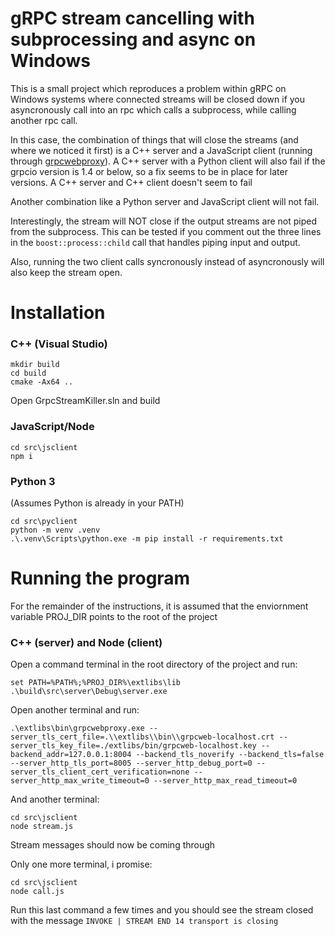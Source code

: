 # gRPC stream cancelling with subprocessing and async on Windows

This is a small project which reproduces a problem within gRPC on Windows systems where connected streams will be closed down if you asyncronously call into an rpc which calls a subprocess, while calling another rpc call.

In this case, the combination of things that will close the streams (and where we noticed it first) is a C++ server and a JavaScript client (running through [grpcwebproxy](https://github.com/improbable-eng/grpc-web/tree/master/go/grpcwebproxy)). A C++ server with a Python client will also fail if the grpcio version is 1.4 or below, so a fix seems to be in place for later versions. A C++ server and C++ client doesn't seem to fail

Another combination like a Python server and JavaScript client will not fail.

Interestingly, the stream will NOT close if the output streams are not piped from the subprocess. This can be tested if you comment out the three lines in the `boost::process::child` call that handles piping input and output.

Also, running the two client calls syncronously instead of asyncronously will also keep the stream open.

# Installation
### C++ (Visual Studio)
```
mkdir build
cd build
cmake -Ax64 ..
```

Open GrpcStreamKiller.sln and build

### JavaScript/Node
```
cd src\jsclient
npm i
```

### Python 3
(Assumes Python is already in your PATH)
```
cd src\pyclient
python -m venv .venv
.\.venv\Scripts\python.exe -m pip install -r requirements.txt
```

# Running the program

For the remainder of the instructions, it is assumed that the enviornment variable PROJ_DIR points to the root of the project

### C++ (server) and Node (client)
Open a command terminal in the root directory of the project and run:
```
set PATH=%PATH%;%PROJ_DIR%\extlibs\lib 
.\build\src\server\Debug\server.exe
```

Open another terminal and run:
```
.\extlibs\bin\grpcwebproxy.exe --server_tls_cert_file=.\\extlibs\\bin\\grpcweb-localhost.crt --server_tls_key_file=./extlibs/bin/grpcweb-localhost.key --backend_addr=127.0.0.1:8004 --backend_tls_noverify --backend_tls=false --server_http_tls_port=8005 --server_http_debug_port=0 --server_tls_client_cert_verification=none --server_http_max_write_timeout=0 --server_http_max_read_timeout=0
```

And another terminal:
```
cd src\jsclient
node stream.js
```
Stream messages should now be coming through

Only one more terminal, i promise:
```
cd src\jsclient
node call.js
```

Run this last command a few times and you should see the stream closed with the message `INVOKE | STREAM END 14 transport is closing`
